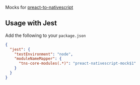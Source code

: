 Mocks for [preact-to-nativescript](https://github.com/hizoul/preact-to-nativescript)

## Usage with Jest
Add the following to your `package.json`
```json
{
  "jest": {
    "testEnvironment": "node",
    "moduleNameMapper": {
      "tns-core-modules(.*)": "preact-nativescript-mock$1"
    }
  }
}
```